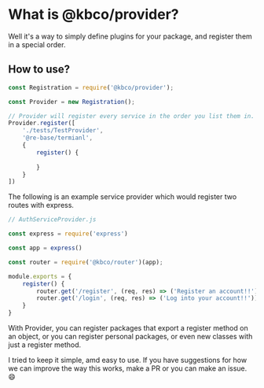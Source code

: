 # What is @kbco/provider?

Well it's a way to simply define plugins for your package, and register them in a special order.

## How to use?
```js
const Registration = require('@kbco/provider');

const Provider = new Registration();

// Provider will register every service in the order you list them in.
Provider.register([
    './tests/TestProvider',
    '@re-base/termianl',
    {
        register() {
        
        }
    }
])
```

The following is an example service provider which would register two routes with express.
```js
// AuthServiceProvider.js

const express = require('express')

const app = express()

const router = require('@kbco/router')(app);

module.exports = {
    register() {
        router.get('/register', (req, res) => ('Register an account!!'))
        router.get('/login', (req, res) => ('Log into your account!!'))
    }
}
```

With Provider, you can register packages that export a register method on an object, or you can register personal packages, or even new classes with just a register method. 

I tried to keep it simple, amd easy to use. If you have suggestions for how we can improve the way this works, make a PR or you can make an issue. :smile:
